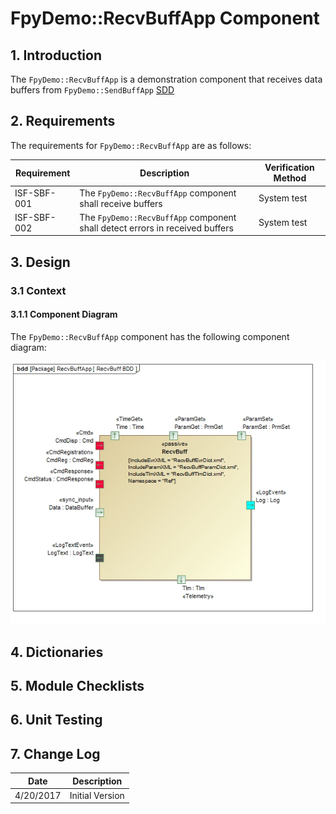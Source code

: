 # FpyDemo::RecvBuffApp Component

## 1. Introduction

The `FpyDemo::RecvBuffApp` is a demonstration component that receives data buffers from `FpyDemo::SendBuffApp` [SDD](../../SendBuffApp/docs/sdd.md)

## 2. Requirements

The requirements for `FpyDemo::RecvBuffApp` are as follows:

Requirement | Description | Verification Method
----------- | ----------- | -------------------
ISF-SBF-001 | The `FpyDemo::RecvBuffApp` component shall receive buffers | System test
ISF-SBF-002 | The `FpyDemo::RecvBuffApp` component shall detect errors in received buffers | System test

## 3. Design

### 3.1 Context

#### 3.1.1 Component Diagram

The `FpyDemo::RecvBuffApp` component has the following component diagram:

![`FpyDemo::RecvBuffApp` Diagram](img/RecvBuffBDD.jpg "FpyDemo::RecvBuffApps")

## 4. Dictionaries

## 5. Module Checklists

## 6. Unit Testing

## 7. Change Log

Date | Description
---- | -----------
4/20/2017 | Initial Version



